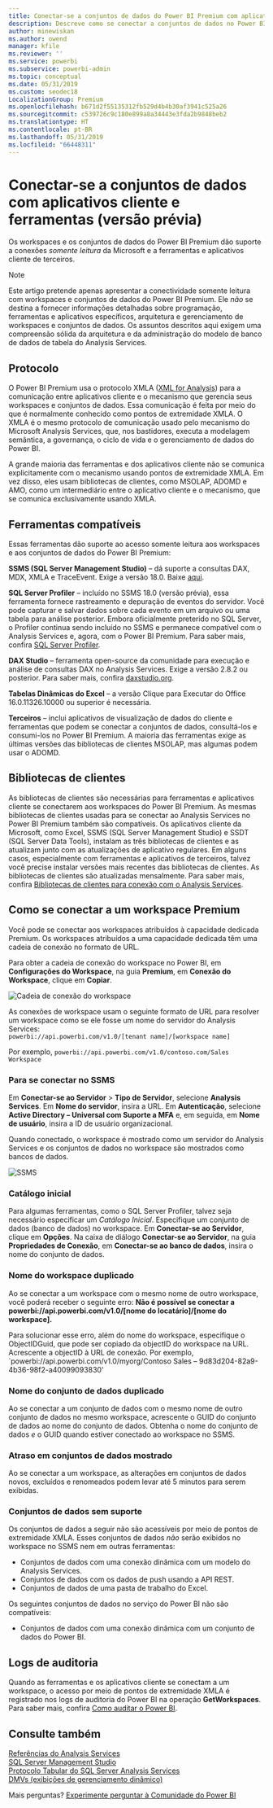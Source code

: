 ```yaml
---
title: Conectar-se a conjuntos de dados do Power BI Premium com aplicativos cliente e ferramentas (versão prévia)
description: Descreve como se conectar a conjuntos de dados no Power BI Premium em aplicativos cliente e ferramentas.
author: minewiskan
ms.author: owend
manager: kfile
ms.reviewer: ''
ms.service: powerbi
ms.subservice: powerbi-admin
ms.topic: conceptual
ms.date: 05/31/2019
ms.custom: seodec18
LocalizationGroup: Premium
ms.openlocfilehash: b671d2f55135312fb529d4b4b30af3941c525a26
ms.sourcegitcommit: c539726c9c180e899a8a34443e3fda2b9848beb2
ms.translationtype: HT
ms.contentlocale: pt-BR
ms.lasthandoff: 05/31/2019
ms.locfileid: "66448311"
---
```

# <a name="connect-to-datasets-with-client-applications-and-tools-preview"></a>Conectar-se a conjuntos de dados com aplicativos cliente e ferramentas (versão prévia)

Os workspaces e os conjuntos de dados do Power BI Premium dão suporte a conexões *somente leitura* da Microsoft e a ferramentas e aplicativos cliente de terceiros. 

> [!NOTE]
> Este artigo pretende apenas apresentar a conectividade somente leitura com workspaces e conjuntos de dados do Power BI Premium. Ele *não* se destina a fornecer informações detalhadas sobre programação, ferramentas e aplicativos específicos, arquitetura e gerenciamento de workspaces e conjuntos de dados. Os assuntos descritos aqui exigem uma compreensão sólida da arquitetura e da administração do modelo de banco de dados de tabela do Analysis Services.

## <a name="protocol"></a>Protocolo

O Power BI Premium usa o protocolo XMLA ([XML for Analysis](https://docs.microsoft.com/bi-reference/xmla/xml-for-analysis-xmla-reference)) para a comunicação entre aplicativos cliente e o mecanismo que gerencia seus workspaces e conjuntos de dados. Essa comunicação é feita por meio do que é normalmente conhecido como pontos de extremidade XMLA. O XMLA é o mesmo protocolo de comunicação usado pelo mecanismo do Microsoft Analysis Services, que, nos bastidores, executa a modelagem semântica, a governança, o ciclo de vida e o gerenciamento de dados do Power BI. 

A grande maioria das ferramentas e dos aplicativos cliente não se comunica explicitamente com o mecanismo usando pontos de extremidade XMLA. Em vez disso, eles usam bibliotecas de clientes, como MSOLAP, ADOMD e AMO, como um intermediário entre o aplicativo cliente e o mecanismo, que se comunica exclusivamente usando XMLA.


## <a name="supported-tools"></a>Ferramentas compatíveis

Essas ferramentas dão suporte ao acesso somente leitura aos workspaces e aos conjuntos de dados do Power BI Premium:

**SSMS (SQL Server Management Studio)** – dá suporte a consultas DAX, MDX, XMLA e TraceEvent. Exige a versão 18.0. Baixe [aqui](https://docs.microsoft.com/sql/ssms/download-sql-server-management-studio-ssms). 

**SQL Server Profiler** – incluído no SSMS 18.0 (versão prévia), essa ferramenta fornece rastreamento e depuração de eventos do servidor. Você pode capturar e salvar dados sobre cada evento em um arquivo ou uma tabela para análise posterior. Embora oficialmente preterido no SQL Server, o Profiler continua sendo incluído no SSMS e permanece compatível com o Analysis Services e, agora, com o Power BI Premium. Para saber mais, confira [SQL Server Profiler](https://docs.microsoft.com/sql/tools/sql-server-profiler/sql-server-profiler).

**DAX Studio** – ferramenta open-source da comunidade para execução e análise de consultas DAX no Analysis Services. Exige a versão 2.8.2 ou posterior. Para saber mais, confira [daxstudio.org](https://daxstudio.org/).

**Tabelas Dinâmicas do Excel** – a versão Clique para Executar do Office 16.0.11326.10000 ou superior é necessária.

**Terceiros** – inclui aplicativos de visualização de dados do cliente e ferramentas que podem se conectar a conjuntos de dados, consultá-los e consumi-los no Power BI Premium. A maioria das ferramentas exige as últimas versões das bibliotecas de clientes MSOLAP, mas algumas podem usar o ADOMD.

## <a name="client-libraries"></a>Bibliotecas de clientes

As bibliotecas de clientes são necessárias para ferramentas e aplicativos cliente se conectarem aos workspaces do Power BI Premium. As mesmas bibliotecas de clientes usadas para se conectar ao Analysis Services no Power BI Premium também são compatíveis. Os aplicativos cliente da Microsoft, como Excel, SSMS (SQL Server Management Studio) e SSDT (SQL Server Data Tools), instalam as três bibliotecas de clientes e as atualizam junto com as atualizações de aplicativo regulares. Em alguns casos, especialmente com ferramentas e aplicativos de terceiros, talvez você precise instalar versões mais recentes das bibliotecas de clientes. As bibliotecas de clientes são atualizadas mensalmente. Para saber mais, confira [Bibliotecas de clientes para conexão com o Analysis Services](https://docs.microsoft.com/azure/analysis-services/analysis-services-data-providers).

## <a name="connecting-to-a-premium-workspace"></a>Como se conectar a um workspace Premium

Você pode se conectar aos workspaces atribuídos à capacidade dedicada Premium. Os workspaces atribuídos a uma capacidade dedicada têm uma cadeia de conexão no formato de URL. 

Para obter a cadeia de conexão do workspace no Power BI, em **Configurações do Workspace**, na guia **Premium**, em **Conexão do Workspace**, clique em **Copiar**.

![Cadeia de conexão do workspace](media/service-premium-connect-tools/connect-tools-workspace-connection.png)

As conexões de workspace usam o seguinte formato de URL para resolver um workspace como se ele fosse um nome do servidor do Analysis Services:   
`powerbi://api.powerbi.com/v1.0/[tenant name]/[workspace name]` 

Por exemplo, `powerbi://api.powerbi.com/v1.0/contoso.com/Sales Workspace`

### <a name="to-connect-in-ssms"></a>Para se conectar no SSMS

Em **Conectar-se ao Servidor** > **Tipo de Servidor**, selecione **Analysis Services**. Em **Nome do servidor**, insira a URL. Em **Autenticação**, selecione **Active Directory – Universal com Suporte a MFA** e, em seguida, em **Nome de usuário**, insira a ID de usuário organizacional. 

Quando conectado, o workspace é mostrado como um servidor do Analysis Services e os conjuntos de dados no workspace são mostrados como bancos de dados.  

![SSMS](media/service-premium-connect-tools/connect-tools-ssms.png)

### <a name="initial-catalog"></a>Catálogo inicial

Para algumas ferramentas, como o SQL Server Profiler, talvez seja necessário especificar um *Catálogo Inicial*. Especifique um conjunto de dados (banco de dados) no workspace. Em **Conectar-se ao Servidor**, clique em **Opções**. Na caixa de diálogo **Conectar-se ao Servidor**, na guia **Propriedades de Conexão**, em **Conectar-se ao banco de dados**, insira o nome do conjunto de dados.

### <a name="duplicate-workspace-name"></a>Nome do workspace duplicado

Ao se conectar a um workspace com o mesmo nome de outro workspace, você poderá receber o seguinte erro: **Não é possível se conectar a powerbi://api.powerbi.com/v1.0/[nome do locatário]/[nome do workspace].**

Para solucionar esse erro, além do nome do workspace, especifique o ObjectIDGuid, que pode ser copiado da objectID do workspace na URL. Acrescente a objectID à URL de conexão. Por exemplo, `powerbi://api.powerbi.com/v1.0/myorg/Contoso Sales – 9d83d204-82a9-4b36-98f2-a40099093830'

### <a name="duplicate-dataset-name"></a>Nome do conjunto de dados duplicado

Ao se conectar a um conjunto de dados com o mesmo nome de outro conjunto de dados no mesmo workspace, acrescente o GUID do conjunto de dados ao nome do conjunto de dados. Obtenha o nome do conjunto de dados *e* o GUID quando estiver conectado ao workspace no SSMS. 

### <a name="delay-in-datasets-shown"></a>Atraso em conjuntos de dados mostrado

Ao se conectar a um workspace, as alterações em conjuntos de dados novos, excluídos e renomeados podem levar até 5 minutos para serem exibidas. 

### <a name="unsupported-datasets"></a>Conjuntos de dados sem suporte

Os conjuntos de dados a seguir não são acessíveis por meio de pontos de extremidade XMLA. Esses conjuntos de dados *não* serão exibidos no workspace no SSMS nem em outras ferramentas: 

- Conjuntos de dados com uma conexão dinâmica com um modelo do Analysis Services. 
- Conjuntos de dados com os dados de push usando a API REST.
- Conjuntos de dados de uma pasta de trabalho do Excel. 

Os seguintes conjuntos de dados no serviço do Power BI não são compatíveis:   

- Conjuntos de dados com uma conexão dinâmica com um conjunto de dados do Power BI.

## <a name="audit-logs"></a>Logs de auditoria 

Quando as ferramentas e os aplicativos cliente se conectam a um workspace, o acesso por meio de pontos de extremidade XMLA é registrado nos logs de auditoria do Power BI na operação **GetWorkspaces**. Para saber mais, confira [Como auditar o Power BI](service-admin-auditing.md).

## <a name="see-also"></a>Consulte também

[Referências do Analysis Services](https://docs.microsoft.com/bi-reference/#pivot=home&panel=home-all)   
[SQL Server Management Studio](https://docs.microsoft.com/sql/ssms/sql-server-management-studio-ssms)   
[Protocolo Tabular do SQL Server Analysis Services](https://docs.microsoft.com/openspecs/sql_server_protocols/ms-ssas-t/b98ed40e-c27a-4988-ab2d-c9c904fe13cf)   
[DMVs (exibições de gerenciamento dinâmico)](https://docs.microsoft.com/sql/analysis-services/instances/use-dynamic-management-views-dmvs-to-monitor-analysis-services)   


Mais perguntas? [Experimente perguntar à Comunidade do Power BI](https://community.powerbi.com/)
